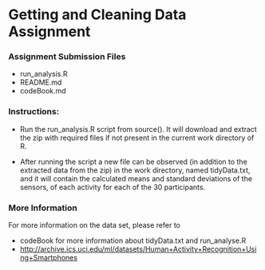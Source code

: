 # Getting and Cleaning Data Assignment

### Assignment Submission Files

* run_analysis.R
* README.md
* codeBook.md

### Instructions:

* 	Run the run_analysis.R script from source(). It will download and extract the zip with required files if not present in the current work directory of R.
	
*	After running the script a new file can be observed (in addition to the extracted data from the zip) in the work directory, named tidyData.txt, and it will contain the calculated means and standard deviations of the sensors, of each activity for each of the 30 participants.

### More Information

For more information on the data set, please refer to 
* codeBook for more information about tidyData.txt and run_analyse.R
* http://archive.ics.uci.edu/ml/datasets/Human+Activity+Recognition+Using+Smartphones